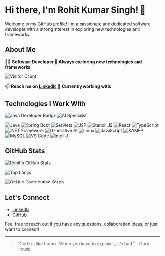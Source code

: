 # Hi there, I'm Rohit Kumar Singh! 👋

Welcome to my GitHub profile! I'm a passionate and dedicated software developer with a strong interest in exploring new technologies and frameworks.

## About Me
👨‍💻 **Software Developer**
🔭 **Always exploring new technologies and frameworks**

![Visitor Count](https://hits.sh/github.com/rohit-singh16/hits.svg?style=for-the-badge&label=Visitors&color=blueviolet)




📫 **Reach me on [LinkedIn](https://www.linkedin.com/in/rohitksingh0516)**
🌱 **Currently working with:**
## Technologies I Work With


![Java Developer Badge](https://img.shields.io/badge/Java_Developer-Oracle-orange?style=for-the-badge&logo=oracle)
![AI Specialist](https://img.shields.io/badge/AI_Specialist-Deep_Learning-yellow?style=for-the-badge&logo=tensorflow)


![Java](https://img.shields.io/badge/Java-%23ED8B00.svg?style=for-the-badge&logo=java&logoColor=white)
![Spring Boot](https://img.shields.io/badge/Spring_Boot-%236DB33F.svg?style=for-the-badge&logo=spring-boot&logoColor=white)
![Servlets](https://img.shields.io/badge/Servlets-%23007ACC.svg?style=for-the-badge&logo=java&logoColor=white)
![JSP](https://img.shields.io/badge/JSP-%23007ACC.svg?style=for-the-badge&logo=java&logoColor=white)
![Stencil JS](https://img.shields.io/badge/Stencil_JS-%23FF5000.svg?style=for-the-badge&logo=stencil&logoColor=white)
![React](https://img.shields.io/badge/React-%2361DAFB.svg?style=for-the-badge&logo=react&logoColor=white)
![TypeScript](https://img.shields.io/badge/TypeScript-%233178C6.svg?style=for-the-badge&logo=typescript&logoColor=white)
![.NET Framework](https://img.shields.io/badge/.NET_Framework-%235C2D91.svg?style=for-the-badge&logo=.net&logoColor=white)
![Generative AI](https://img.shields.io/badge/Generative_AI-%23FF6F61.svg?style=for-the-badge&logo=ai&logoColor=white)
![Linux](https://img.shields.io/badge/Linux-%23FCC624.svg?style=for-the-badge&logo=linux&logoColor=white)
![JavaScript](https://img.shields.io/badge/JavaScript-%23F7DF1E.svg?style=for-the-badge&logo=javascript&logoColor=white)
![XAMPP](https://img.shields.io/badge/XAMPP-%23FB7A24.svg?style=for-the-badge&logo=xampp&logoColor=white)
![MySQL](https://img.shields.io/badge/MySQL-%234479A1.svg?style=for-the-badge&logo=mysql&logoColor=white)
![VS Code](https://img.shields.io/badge/VS_Code-%23007ACC.svg?style=for-the-badge&logo=visual-studio-code&logoColor=white)
![IntelliJ](https://img.shields.io/badge/IntelliJ-000000.svg?style=for-the-badge&logo=intellij-idea&logoColor=white)



## GitHub Stats

![Rohit's GitHub Stats](https://github-readme-stats.vercel.app/api?username=rohit-singh16&show_icons=true&theme=dark)

![Top Langs](https://github-readme-stats.vercel.app/api/top-langs/?username=rohit-singh16&layout=compact&theme=dark)

![GitHub Contribution Graph](https://activity-graph.herokuapp.com/graph?username=rohit-singh16&theme=react-dark)






## Let's Connect

- [LinkedIn](https://www.linkedin.com/in/rohitksingh0516)
- [GitHub](https://github.com/rohit-singh16)

Feel free to reach out if you have any questions, collaboration ideas, or just want to connect!

---

> "Code is like humor. When you have to explain it, it’s bad." – Cory House
